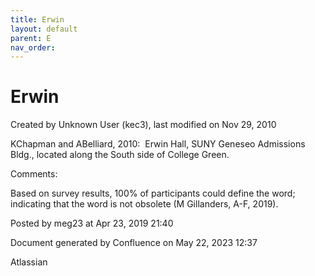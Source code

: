```yaml
---
title: Erwin
layout: default
parent: E
nav_order:
---
```


# Erwin

Created by  Unknown User (kec3), last modified on Nov 29, 2010

KChapman and ABelliard, 2010:  Erwin Hall, SUNY Geneseo Admissions Bldg., located along the South side of College Green.

Comments:

Based on survey results, 100% of participants could define the word; indicating that the word is not obsolete (M Gillanders, A-F, 2019).

Posted by meg23 at Apr 23, 2019 21:40

Document generated by Confluence on May 22, 2023 12:37

Atlassian
